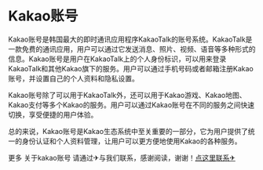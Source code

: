 # Kakao账号

Kakao账号是韩国最大的即时通讯应用程序KakaoTalk的账号系统。KakaoTalk是一款免费的通讯应用，用户可以通过它发送消息、照片、视频、语音等多种形式的信息。Kakao账号是用户在KakaoTalk上的个人身份标识，可以用来登录KakaoTalk和其他Kakao旗下的服务。用户可以通过手机号码或者邮箱注册Kakao账号，并设置自己的个人资料和隐私设置。

Kakao账号除了可以用于KakaoTalk外，还可以用于Kakao游戏、Kakao地图、Kakao支付等多个Kakao的服务。用户可以通过Kakao账号在不同的服务之间快速切换，享受便捷的用户体验。

总的来说，Kakao账号是Kakao生态系统中至关重要的一部分，它为用户提供了统一的身份认证和个人资料管理，让用户可以更方便地使用Kakao的各种服务。

更多 关于kakao账号 请通过✈与我们联系，感谢阅读，谢谢！[点这里联系✈](https://sms.k02.cc)